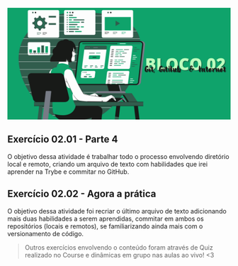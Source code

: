 ![](../bannerdosblocos/trybe-exercicios-bloco02.png)

## Exercício 02.01 - Parte 4

O objetivo dessa atividade é trabalhar todo o processo envolvendo diretório local e remoto, criando um arquivo de texto com habilidades que irei aprender na Trybe e commitar no GitHub.

## Exercício 02.02 - Agora a prática

O objetivo dessa atividade foi recriar o último arquivo de texto adicionando mais duas habilidades a serem aprendidas, commitar em ambos os repositórios (locais e remotos), se familiarizando ainda mais com o versionamento de código.

> Outros exercícios envolvendo o conteúdo foram através de Quiz realizado no Course e dinâmicas em grupo nas aulas ao vivo! <3 